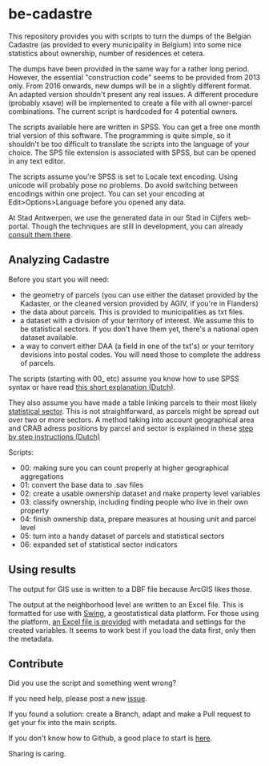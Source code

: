 # be-cadastre
This repository provides you with scripts to turn the dumps of the Belgian Cadastre (as provided to every municipality in Belgium) into some nice statistics about ownership, number of residences et cetera.

The dumps have been provided in the same way for a rather long period. However, the essential "construction code" seems to be provided from 2013 only. From 2016 onwards, new dumps will be in a slightly different format. An adapted version shouldn't present any real issues. A different procedure (probably xsave) will be implemented to create a file with all owner-parcel combinations. The current script is hardcoded for 4 potential owners.

The scripts available here are written in SPSS. You can get a free one month trial version of this software. 
The programming is quite simple, so it shouldn't be too difficult to translate the scripts into the language of your choice. The SPS file extension is associated with SPSS, but can be opened in any text editor.

The scripts assume you're SPSS is set to Locale text encoding. Using unicode will probably pose no problems. Do avoid switching between encodings within one project. You can set your encoding at Edit>Options>Language before you opened any data.

At Stad Antwerpen, we use the generated data in our Stad in Cijfers web-portal. Though the techniques are still in development, you can already [consult them there](https://stadincijfers.antwerpen.be/databank/?cat_open=Wonen%20en%20ruimte/Kadaster/Eigenaars&var=prcp_eigenaarswoning&view=map&geolevel=wijk&geocompare=antwerpen).



## Analyzing Cadastre

Before you start you will need:
- the geometry of parcels (you can use either the dataset provided by the Kadaster, or the cleaned version provided by AGIV, if you're in Flanders)
- the data about parcels. This is provided to municipalities as txt files.
- a dataset with a division of your territory of interest. We assume this to be statistical sectors. If you don't have them yet, there's a national open dataset available.
- a way to convert either DAA (a field in one of the txt's) or your territory devisions into postal codes. You will need those to complete the address of parcels.

The scripts (starting with 00_ etc) assume you know how to use SPSS syntax or have read [this short explanation (Dutch)](https://drive.google.com/file/d/0BzkGrg-2Kbc9aEhhb1UwQklGb2c/view?usp=sharing).

They also assume you have made a table linking parcels to their most likely [statistical sector](http://www.geopunt.be/catalogus/datasetfolder/cb7113a3-58db-498c-89b7-24cb509b002d). This is not straightforward, as parcels might be spread out over two or more sectors. A method taking into account geographical area and CRAB adress positions by parcel and sector is explained in these [step by step instructions (Dutch)](https://drive.google.com/file/d/0BzkGrg-2Kbc9OUlST1F0WFFmRGc/view?usp=sharing)

Scripts:
- 00: making sure you can count properly at higher geographical aggregations
- 01: convert the base data to .sav files
- 02: create a usable ownership dataset and make property level variables
- 03: classify ownership, including finding people who live in their own property
- 04: finish ownership data, prepare measures at housing unit and parcel level
- 05: turn into a handy dataset of parcels and statistical sectors
- 06: expanded set of statistical sector indicators

## Using results

The output for GIS use is written to a DBF file because ArcGIS likes those.

The output at the neighborhood level are written to an Excel file. This is formatted for use with [Swing](http://swing.eu/), a geostatistical data platform. For those using the platform, [an Excel file is provided](https://github.com/joostschouppe/be-cadastre/blob/master/metadata_swing.xls) with metadata and settings for the created variables. It seems to work best if you load the data first, only then the metadata.


## Contribute

Did you use the script and something went wrong? 

If you need help, please post a new [issue](https://github.com/joostschouppe/be-cadastre/issues/new).

If you found a solution: create a Branch, adapt and make a Pull request to get your fix into the main scripts. 

If you don't know how to Github, a good place to start is [here](https://guides.github.com/activities/hello-world/).

Sharing is caring.
